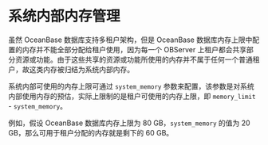 系统内部内存管理 
=============================

虽然 OceanBase 数据库支持多租户架构，但是 OceanBase 数据库内存上限中配置的内存并不能全部分配给租户使用，因为每一个 OBServer 上租户都会共享部分资源或功能。由于这些共享的资源或功能所使用的内存并不属于任何一个普通租户，故这类内存被归结为系统内部内存。

系统内部可使用的内存上限可通过 `system_memory` 参数来配置，该参数是对系统内部使用内存的预估，实际上限制的是租户可使用的内存上限，即 `memory_limit` - `system_memory`。

例如，假设 OceanBase 数据库内存上限为 80 GB，`system_memory` 的值为 20 GB，那么可用于租户分配的内存就是剩下的 60 GB。
